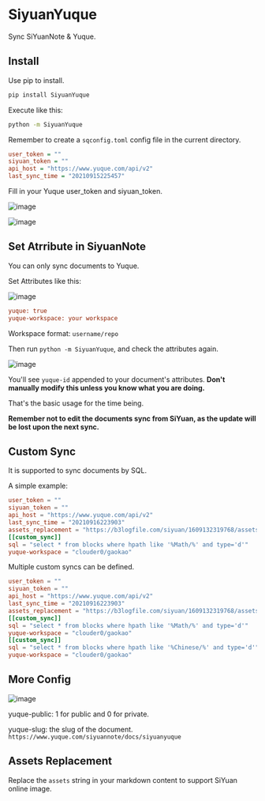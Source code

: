 # SiyuanYuque

Sync SiYuanNote & Yuque.

## Install

Use pip to install.

```bash
pip install SiyuanYuque
```

Execute like this:

```bash
python -m SiyuanYuque
```

Remember to create a `sqconfig.toml` config file in the current directory.

```ini
user_token = ""
siyuan_token = ""
api_host = "https://www.yuque.com/api/v2"
last_sync_time = "20210915225457"
```

Fill in your Yuque user_token and siyuan_token.

![image](https://user-images.githubusercontent.com/41664195/133458286-41abaf7a-aab2-4c98-a758-e29f7512a8f6.png)

![image](https://user-images.githubusercontent.com/41664195/133458339-69a698d8-a133-4ef8-9419-ccec7354ddc7.png)

## Set Atrribute in SiyuanNote

You can only sync documents to Yuque.

Set Attributes like this:

![image](https://user-images.githubusercontent.com/41664195/133459061-737ca0ec-aa47-4294-b5db-4b6bb8d6a02d.png)

```ini
yuque: true
yuque-workspace: your workspace
```

Workspace format: `username/repo`

Then run `python -m SiyuanYuque`, and check the attributes again.

![image](https://user-images.githubusercontent.com/41664195/133459218-8bc181aa-2429-4075-b8b3-2b9af4f6ca7f.png)

You'll see `yuque-id` appended to your document's attributes. **Don't manually modify this unless you know what you are doing.**

That's the basic usage for the time being.

**Remember not to edit the documents sync from SiYuan, as the update will be lost upon the next sync.**

## Custom Sync

It is supported to sync documents by SQL.

A simple example:

```toml
user_token = ""
siyuan_token = ""
api_host = "https://www.yuque.com/api/v2"
last_sync_time = "20210916223903"
assets_replacement = "https://b3logfile.com/siyuan/1609132319768/assets"
[[custom_sync]]
sql = "select * from blocks where hpath like '%Math/%' and type='d'"
yuque-workspace = "clouder0/gaokao"
```

Multiple custom syncs can be defined.

```toml
user_token = ""
siyuan_token = ""
api_host = "https://www.yuque.com/api/v2"
last_sync_time = "20210916223903"
assets_replacement = "https://b3logfile.com/siyuan/1609132319768/assets"
[[custom_sync]]
sql = "select * from blocks where hpath like '%Math/%' and type='d'"
yuque-workspace = "clouder0/gaokao"
[[custom_sync]]
sql = "select * from blocks where hpath like '%Chinese/%' and type='d'"
yuque-workspace = "clouder0/gaokao"
```

## More Config

![image](https://user-images.githubusercontent.com/41664195/133639009-77031416-b9cd-4470-aa90-3f3ba00fbbd4.png)

yuque-public: 1 for public and 0 for private.

yuque-slug: the slug of the document. `https://www.yuque.com/siyuannote/docs/siyuanyuque`


## Assets Replacement

Replace the `assets` string in your markdown content to support SiYuan online image.
